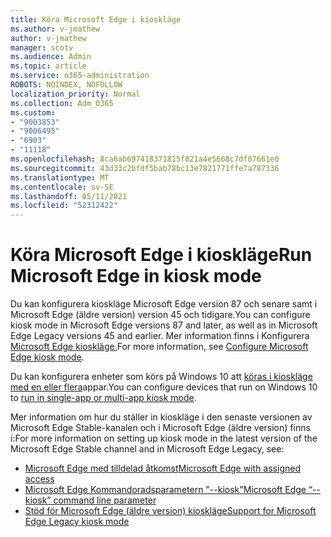 ```yaml
---
title: Köra Microsoft Edge i kioskläge
ms.author: v-jmathew
author: v-jmathew
manager: scotv
ms.audience: Admin
ms.topic: article
ms.service: o365-administration
ROBOTS: NOINDEX, NOFOLLOW
localization_priority: Normal
ms.collection: Adm_O365
ms.custom:
- "9003853"
- "9006495"
- "6903"
- "11118"
ms.openlocfilehash: 8ca6ab697418371815f821a4e5668c7df07661e0
ms.sourcegitcommit: 43d33c2bfdf5bab78bc13e7821771ffe7a787336
ms.translationtype: MT
ms.contentlocale: sv-SE
ms.lasthandoff: 05/11/2021
ms.locfileid: "52312422"
---
```

# <a name="run-microsoft-edge-in-kiosk-mode"></a><span data-ttu-id="c2e39-102">Köra Microsoft Edge i kioskläge</span><span class="sxs-lookup"><span data-stu-id="c2e39-102">Run Microsoft Edge in kiosk mode</span></span>

<span data-ttu-id="c2e39-103">Du kan konfigurera kioskläge Microsoft Edge version 87 och senare samt i Microsoft Edge (äldre version) version 45 och tidigare.</span><span class="sxs-lookup"><span data-stu-id="c2e39-103">You can configure kiosk mode in Microsoft Edge versions 87 and later, as well as in Microsoft Edge Legacy versions 45 and earlier.</span></span> <span data-ttu-id="c2e39-104">Mer information finns i Konfigurera [Microsoft Edge kioskläge.](https://docs.microsoft.com/deployedge/microsoft-edge-configure-kiosk-mode)</span><span class="sxs-lookup"><span data-stu-id="c2e39-104">For more information, see [Configure Microsoft Edge kiosk mode](https://docs.microsoft.com/deployedge/microsoft-edge-configure-kiosk-mode).</span></span>

<span data-ttu-id="c2e39-105">Du kan konfigurera enheter som körs på Windows 10 att [köras i kioskläge med en eller flera](https://go.microsoft.com/fwlink/?linkid=2133659)appar.</span><span class="sxs-lookup"><span data-stu-id="c2e39-105">You can configure devices that run on Windows 10 to [run in single-app or multi-app kiosk mode](https://go.microsoft.com/fwlink/?linkid=2133659).</span></span>

<span data-ttu-id="c2e39-106">Mer information om hur du ställer in kioskläge i den senaste versionen av Microsoft Edge Stable-kanalen och i Microsoft Edge (äldre version) finns i:</span><span class="sxs-lookup"><span data-stu-id="c2e39-106">For more information on setting up kiosk mode in the latest version of the Microsoft Edge Stable channel and in Microsoft Edge Legacy, see:</span></span>

- [<span data-ttu-id="c2e39-107">Microsoft Edge med tilldelad åtkomst</span><span class="sxs-lookup"><span data-stu-id="c2e39-107">Microsoft Edge with assigned access</span></span>](https://docs.microsoft.com/deployedge/microsoft-edge-configure-kiosk-mode#microsoft-edge-with-assigned-access)
- [<span data-ttu-id="c2e39-108">Microsoft Edge Kommandoradsparametern "--kiosk"</span><span class="sxs-lookup"><span data-stu-id="c2e39-108">Microsoft Edge “--kiosk” command line parameter</span></span>](https://answers.microsoft.com/microsoftedge/forum/msedge_open-msedge_win10/access-microsoft-edge-using-command-line/03a4add6-9ca4-4fbb-a183-aaa763a0ab76)
- [<span data-ttu-id="c2e39-109">Stöd för Microsoft Edge (äldre version) kioskläge</span><span class="sxs-lookup"><span data-stu-id="c2e39-109">Support for Microsoft Edge Legacy kiosk mode</span></span>](https://blogs.windows.com/msedgedev/2021/02/05/what-you-need-to-know-about-kiosk-mode-when-support-for-microsoft-edge-legacy-ends/)

